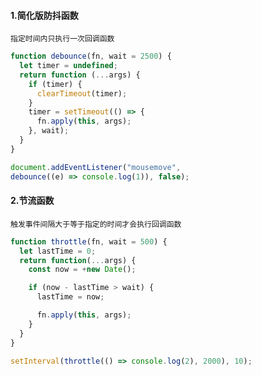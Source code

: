 
#### 1.简化版防抖函数
    指定时间内只执行一次回调函数

```javascript
function debounce(fn, wait = 2500) {
  let timer = undefined;
  return function (...args) {
    if (timer) {
      clearTimeout(timer);
    }
    timer = setTimeout(() => {
      fn.apply(this, args);
    }, wait);
  }
}

document.addEventListener("mousemove",
debounce((e) => console.log(1)), false);
```

#### 2.节流函数
    触发事件间隔大于等于指定的时间才会执行回调函数

```javascript
function throttle(fn, wait = 500) {
  let lastTime = 0;
  return function(...args) {
    const now = +new Date();

    if (now - lastTime > wait) {
      lastTime = now;

      fn.apply(this, args);
    }
  }
}

setInterval(throttle(() => console.log(2), 2000), 10);
```